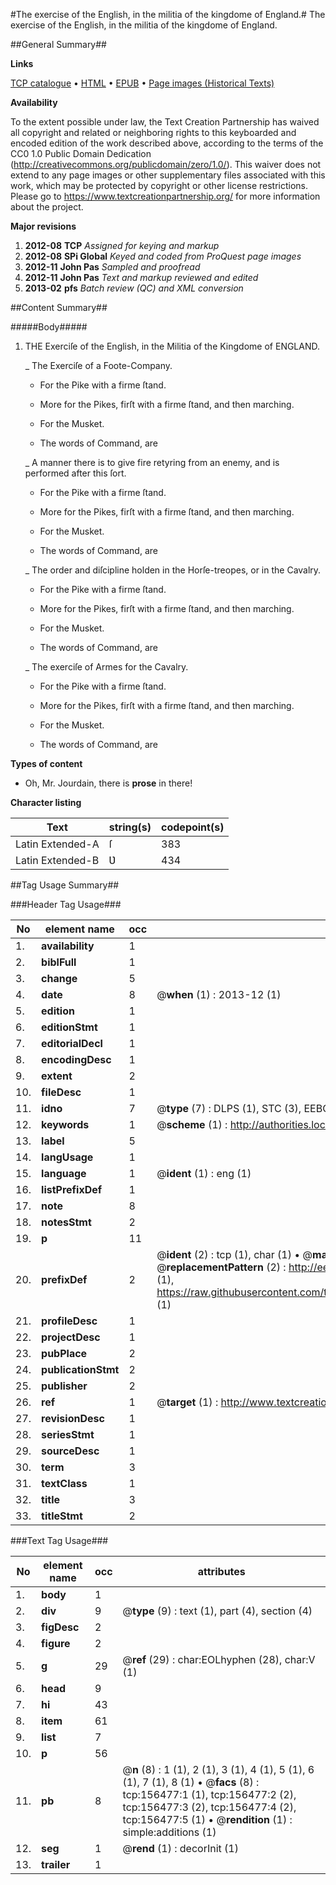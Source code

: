 #The exercise of the English, in the militia of the kingdome of England.#
The exercise of the English, in the militia of the kingdome of England.

##General Summary##

**Links**

[TCP catalogue](http://www.ota.ox.ac.uk/tcp/)  • 
[HTML](http://tei.it.ox.ac.uk/tcp/Texts-HTML/free/A84/A84286.html)  • 
[EPUB](http://tei.it.ox.ac.uk/tcp/Texts-EPUB/free/A84/A84286.epub) • 
[Page images (Historical Texts)](https://historicaltexts.jisc.ac.uk/eebo-99872119e)

**Availability**

To the extent possible under law, the Text Creation Partnership has waived all copyright and related or neighboring rights to this keyboarded and encoded edition of the work described above, according to the terms of the CC0 1.0 Public Domain Dedication (http://creativecommons.org/publicdomain/zero/1.0/). This waiver does not extend to any page images or other supplementary files associated with this work, which may be protected by copyright or other license restrictions. Please go to https://www.textcreationpartnership.org/ for more information about the project.

**Major revisions**

1. __2012-08__ __TCP__ *Assigned for keying and markup*
1. __2012-08__ __SPi Global__ *Keyed and coded from ProQuest page images*
1. __2012-11__ __John Pas__ *Sampled and proofread*
1. __2012-11__ __John Pas__ *Text and markup reviewed and edited*
1. __2013-02__ __pfs__ *Batch review (QC) and XML conversion*

##Content Summary##

#####Body#####

1. THE Exerciſe of the English, in the Militia of the Kingdome of ENGLAND.

    _ The Exerciſe of a Foote-Company.

      * For the Pike with a firme ſtand.

      * More for the Pikes, firſt with a firme ſtand, and then marching.

      * For the Musket.

      * The words of Command, are

    _ A manner there is to give fire retyring from an enemy, and is performed after this ſort.

      * For the Pike with a firme ſtand.

      * More for the Pikes, firſt with a firme ſtand, and then marching.

      * For the Musket.

      * The words of Command, are

    _ The order and diſcipline holden in the Horſe-treopes, or in the Cavalry.

      * For the Pike with a firme ſtand.

      * More for the Pikes, firſt with a firme ſtand, and then marching.

      * For the Musket.

      * The words of Command, are

    _ The exerciſe of Armes for the Cavalry.

      * For the Pike with a firme ſtand.

      * More for the Pikes, firſt with a firme ſtand, and then marching.

      * For the Musket.

      * The words of Command, are

**Types of content**

  * Oh, Mr. Jourdain, there is **prose** in there!

**Character listing**


|Text|string(s)|codepoint(s)|
|---|---|---|
|Latin Extended-A|ſ|383|
|Latin Extended-B|Ʋ|434|

##Tag Usage Summary##

###Header Tag Usage###

|No|element name|occ|attributes|
|---|---|---|---|
|1.|__availability__|1||
|2.|__biblFull__|1||
|3.|__change__|5||
|4.|__date__|8| @__when__ (1) : 2013-12 (1)|
|5.|__edition__|1||
|6.|__editionStmt__|1||
|7.|__editorialDecl__|1||
|8.|__encodingDesc__|1||
|9.|__extent__|2||
|10.|__fileDesc__|1||
|11.|__idno__|7| @__type__ (7) : DLPS (1), STC (3), EEBO-CITATION (1), PROQUEST (1), VID (1)|
|12.|__keywords__|1| @__scheme__ (1) : http://authorities.loc.gov/ (1)|
|13.|__label__|5||
|14.|__langUsage__|1||
|15.|__language__|1| @__ident__ (1) : eng (1)|
|16.|__listPrefixDef__|1||
|17.|__note__|8||
|18.|__notesStmt__|2||
|19.|__p__|11||
|20.|__prefixDef__|2| @__ident__ (2) : tcp (1), char (1)  •  @__matchPattern__ (2) : ([0-9\-]+):([0-9IVX]+) (1), (.+) (1)  •  @__replacementPattern__ (2) : http://eebo.chadwyck.com/downloadtiff?vid=$1&page=$2 (1), https://raw.githubusercontent.com/textcreationpartnership/Texts/master/tcpchars.xml#$1 (1)|
|21.|__profileDesc__|1||
|22.|__projectDesc__|1||
|23.|__pubPlace__|2||
|24.|__publicationStmt__|2||
|25.|__publisher__|2||
|26.|__ref__|1| @__target__ (1) : http://www.textcreationpartnership.org/docs/. (1)|
|27.|__revisionDesc__|1||
|28.|__seriesStmt__|1||
|29.|__sourceDesc__|1||
|30.|__term__|3||
|31.|__textClass__|1||
|32.|__title__|3||
|33.|__titleStmt__|2||


###Text Tag Usage###

|No|element name|occ|attributes|
|---|---|---|---|
|1.|__body__|1||
|2.|__div__|9| @__type__ (9) : text (1), part (4), section (4)|
|3.|__figDesc__|2||
|4.|__figure__|2||
|5.|__g__|29| @__ref__ (29) : char:EOLhyphen (28), char:V (1)|
|6.|__head__|9||
|7.|__hi__|43||
|8.|__item__|61||
|9.|__list__|7||
|10.|__p__|56||
|11.|__pb__|8| @__n__ (8) : 1 (1), 2 (1), 3 (1), 4 (1), 5 (1), 6 (1), 7 (1), 8 (1)  •  @__facs__ (8) : tcp:156477:1 (1), tcp:156477:2 (2), tcp:156477:3 (2), tcp:156477:4 (2), tcp:156477:5 (1)  •  @__rendition__ (1) : simple:additions (1)|
|12.|__seg__|1| @__rend__ (1) : decorInit (1)|
|13.|__trailer__|1||
